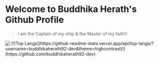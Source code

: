 # Welcome to **Buddhika Herath's** Github Profile
> I am the Captain of my ship & the Master of my faith!!

 <img align="left" src="https://github-readme-stats.vercel.app/api?username=buddhikaherath92-dev&show_icons=true&hide_border=true&theme=highcontrast" />
  [![Top Langs](https://github-readme-stats.vercel.app/api/top-langs/?username=buddhikaherath92-dev&theme=highcontrast)!](https://github.com/buddhikaherath92-dev)

